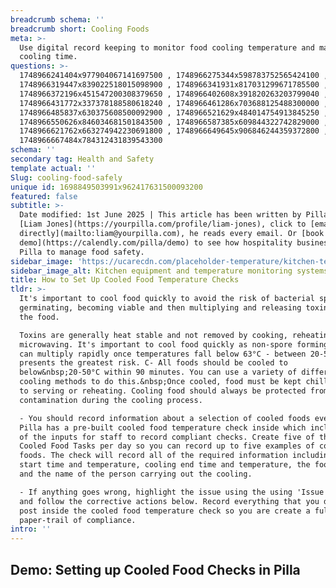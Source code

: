 ```yaml
---
breadcrumb schema: ''
breadcrumb short: Cooling Foods
meta: >-
  Use digital record keeping to monitor food cooling temperature and maximum
  cooling time.
questions: >-
  1748966241404x977904067141697500 , 1748966275344x598783752565424100 ,
  1748966319447x839022518015098900 , 1748966341931x817031299671785500 ,
  1748966372196x451547200308379650 , 1748966402608x391820263203799040 ,
  1748966431772x337378188580618240 , 1748966461286x703688125488300000 ,
  1748966485837x630375608500092900 , 1748966521629x484014754913845250 ,
  1748966550626x846034681501843500 , 1748966587385x609844322742829000 ,
  1748966621762x663274942230691800 , 1748966649645x906846244359372800 ,
  1748966667484x784312431839543300
schema: ''
secondary tag: Health and Safety
template actual: ''
Slug: cooling-food-safely
unique id: 1698849503991x962417631500093200
featured: false
subtitle: >-
  Date modified: 1st June 2025 | This article has been written by Pilla Founder,
  [Liam Jones](https://yourpilla.com/profile/liam-jones), click to [email Liam
  directly](mailto:liam@yourpilla.com), he reads every email. Or [book a
  demo](https://calendly.com/pilla/demo) to see how hospitality businesses use
  Pilla to manage food safety.
sidebar_image: 'https://ucarecdn.com/placeholder-temperature/kitchen-temperature.jpg'
sidebar_image_alt: Kitchen equipment and temperature monitoring systems
title: How to Set Up Cooled Food Temperature Checks
tldr: >-
  It's important to cool food quickly to avoid the risk of bacterial spores
  germinating, becoming viable and then multiplying and releasing toxins into
  the food.

  Toxins are generally heat stable and not removed by cooking, reheating or
  microwaving. It's important to cool food quickly as non-spore forming bacteria
  can multiply rapidly once temperatures fall below 63°C - between 20-50°c
  presents the greatest risk. C- All foods should be cooled to
  below&nbsp;20-50°C within 90 minutes. You can use a variety of different
  cooling methods to do this.&nbsp;Once cooled, food must be kept chilled prior
  to serving or reheating. Cooling food should always be protected from external
  contamination during the cooling process.

  - You should record information about a selection of cooled foods every day.
  Pilla has a pre-built cooled food temperature check inside which includes all
  of the inputs for staff to record compliant checks. Create five of these
  Cooled Food Tasks per day so you can record up to five examples of cooled
  foods. The check will record all of the required information including cooling
  start time and temperature, cooling end time and temperature, the food item
  and the name of the person carrying out the cooling.

  - If anything goes wrong, highlight the issue using the using 'Issue' button
  and follow the corrective actions below. Record everything that you do as a
  post inside the cooled food temperature check so you are create a full digital
  paper-trail of compliance.
intro: ''
---
```

## Demo: Setting up Cooled Food Checks in Pilla&nbsp;

